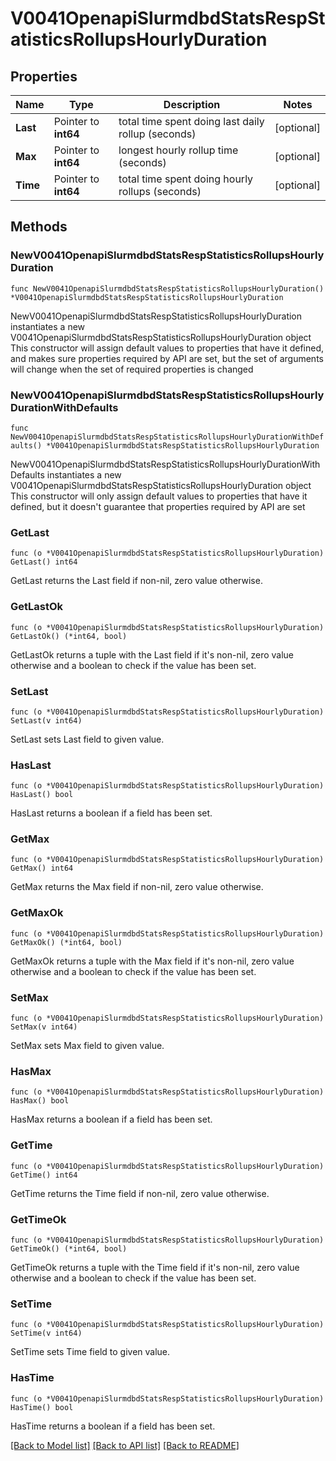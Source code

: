 # V0041OpenapiSlurmdbdStatsRespStatisticsRollupsHourlyDuration

## Properties

Name | Type | Description | Notes
------------ | ------------- | ------------- | -------------
**Last** | Pointer to **int64** | total time spent doing last daily rollup (seconds) | [optional] 
**Max** | Pointer to **int64** | longest hourly rollup time (seconds) | [optional] 
**Time** | Pointer to **int64** | total time spent doing hourly rollups (seconds) | [optional] 

## Methods

### NewV0041OpenapiSlurmdbdStatsRespStatisticsRollupsHourlyDuration

`func NewV0041OpenapiSlurmdbdStatsRespStatisticsRollupsHourlyDuration() *V0041OpenapiSlurmdbdStatsRespStatisticsRollupsHourlyDuration`

NewV0041OpenapiSlurmdbdStatsRespStatisticsRollupsHourlyDuration instantiates a new V0041OpenapiSlurmdbdStatsRespStatisticsRollupsHourlyDuration object
This constructor will assign default values to properties that have it defined,
and makes sure properties required by API are set, but the set of arguments
will change when the set of required properties is changed

### NewV0041OpenapiSlurmdbdStatsRespStatisticsRollupsHourlyDurationWithDefaults

`func NewV0041OpenapiSlurmdbdStatsRespStatisticsRollupsHourlyDurationWithDefaults() *V0041OpenapiSlurmdbdStatsRespStatisticsRollupsHourlyDuration`

NewV0041OpenapiSlurmdbdStatsRespStatisticsRollupsHourlyDurationWithDefaults instantiates a new V0041OpenapiSlurmdbdStatsRespStatisticsRollupsHourlyDuration object
This constructor will only assign default values to properties that have it defined,
but it doesn't guarantee that properties required by API are set

### GetLast

`func (o *V0041OpenapiSlurmdbdStatsRespStatisticsRollupsHourlyDuration) GetLast() int64`

GetLast returns the Last field if non-nil, zero value otherwise.

### GetLastOk

`func (o *V0041OpenapiSlurmdbdStatsRespStatisticsRollupsHourlyDuration) GetLastOk() (*int64, bool)`

GetLastOk returns a tuple with the Last field if it's non-nil, zero value otherwise
and a boolean to check if the value has been set.

### SetLast

`func (o *V0041OpenapiSlurmdbdStatsRespStatisticsRollupsHourlyDuration) SetLast(v int64)`

SetLast sets Last field to given value.

### HasLast

`func (o *V0041OpenapiSlurmdbdStatsRespStatisticsRollupsHourlyDuration) HasLast() bool`

HasLast returns a boolean if a field has been set.

### GetMax

`func (o *V0041OpenapiSlurmdbdStatsRespStatisticsRollupsHourlyDuration) GetMax() int64`

GetMax returns the Max field if non-nil, zero value otherwise.

### GetMaxOk

`func (o *V0041OpenapiSlurmdbdStatsRespStatisticsRollupsHourlyDuration) GetMaxOk() (*int64, bool)`

GetMaxOk returns a tuple with the Max field if it's non-nil, zero value otherwise
and a boolean to check if the value has been set.

### SetMax

`func (o *V0041OpenapiSlurmdbdStatsRespStatisticsRollupsHourlyDuration) SetMax(v int64)`

SetMax sets Max field to given value.

### HasMax

`func (o *V0041OpenapiSlurmdbdStatsRespStatisticsRollupsHourlyDuration) HasMax() bool`

HasMax returns a boolean if a field has been set.

### GetTime

`func (o *V0041OpenapiSlurmdbdStatsRespStatisticsRollupsHourlyDuration) GetTime() int64`

GetTime returns the Time field if non-nil, zero value otherwise.

### GetTimeOk

`func (o *V0041OpenapiSlurmdbdStatsRespStatisticsRollupsHourlyDuration) GetTimeOk() (*int64, bool)`

GetTimeOk returns a tuple with the Time field if it's non-nil, zero value otherwise
and a boolean to check if the value has been set.

### SetTime

`func (o *V0041OpenapiSlurmdbdStatsRespStatisticsRollupsHourlyDuration) SetTime(v int64)`

SetTime sets Time field to given value.

### HasTime

`func (o *V0041OpenapiSlurmdbdStatsRespStatisticsRollupsHourlyDuration) HasTime() bool`

HasTime returns a boolean if a field has been set.


[[Back to Model list]](../README.md#documentation-for-models) [[Back to API list]](../README.md#documentation-for-api-endpoints) [[Back to README]](../README.md)


